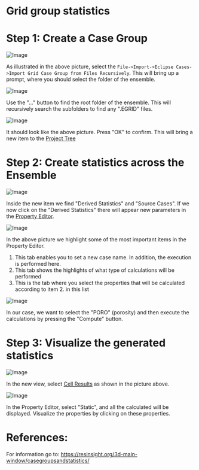 # Grid group statistics

# Step 1: Create a Case Group

![Image](Resources/Pictures/import_grid_case_group.png)

As illustrated in the above picture, select the `File->Import->Eclipse Cases->Import Grid Case Group from Files Recursively`. This will bring up a prompt, where you should select the folder of the ensemble.

![Image](Resources/Pictures/find_ensemble.png)

Use the "..." button to find the root folder of the ensemble. This will recursively search the subfolders to find any ".EGRID" files.

![Image](Resources/Pictures/selected_cases.png)

It should look like the above picture. Press "OK" to confirm. This will bring a new item to the [Project Tree](../graphical-user-interface/graphical-user-interface.md#project-tree)


# Step 2: Create statistics across the Ensemble

![Image](Resources/Pictures/select_statistics.png)

Inside the new item we find "Derived Statistics" and "Source Cases". If we now click on the "Derived Statistics" there will appear new parameters in the [Property Editor](../graphical-user-interface/graphical-user-interface.md#property-editor). 

![Image](Resources/Pictures/select_properties.png) 

In the above picture we highlight some of the most important items in the Property Editor. 
1. This tab enables you to set a new case name. In addition, the execution is performed here.
2. This tab shows the highlights of what type of calculations will be performed
3. This is the tab where you select the properties that will be calculated according to item 2. in this list

![Image](Resources/Pictures/compute.png)

In our case, we want to select the "PORO" (porosity) and then execute the calculations by pressing the "Compute" button.

# Step 3: Visualize the generated statistics

![Image](Resources/Pictures/cell_results.png)

In the new view, select [Cell Results](../graphical-user-interface/graphical-user-interface.md#cell-results) as shown in the picture above.

![Image](Resources/Pictures/poro_calculation.png)

In the Property Editor, select "Static", and all the calculated will be displayed. Visualize the properties by clicking on these properties.

# References:

For information go to: https://resinsight.org/3d-main-window/casegroupsandstatistics/
